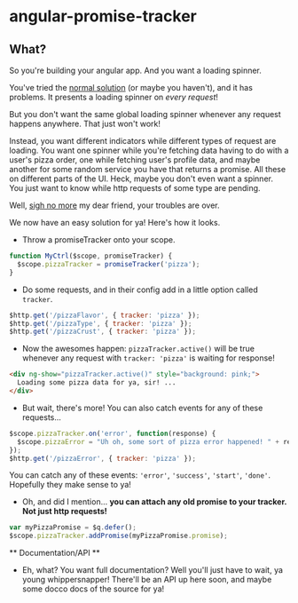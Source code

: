 angular-promise-tracker
=======================

## What?

So you're building your angular app.  And you want a loading spinner.

You've tried the [normal solution](http://jsfiddle.net/zdam/dBR2r/) (or maybe you haven't), and it has problems.  It presents a loading spinner on *every request*!

But you don't want the same global loading spinner whenever any request happens anywhere. That just won't work!

Instead, you want different indicators while different types of request are loading.  You want one spinner while you're fetching data having to do with a user's pizza order, one while fetching user's profile data, and maybe another for some random service you have that returns a promise. All these on different parts of the UI.  Heck, maybe you don't even want a spinner.  You just want to know while http requests of some type are pending.

Well, [sigh no more](http://www.youtube.com/watch?v=eltHv58l8ig) my dear friend, your troubles are over.

We now have an easy solution for ya! Here's how it looks.

- Throw a promiseTracker onto your scope.

```js
function MyCtrl($scope, promiseTracker) {
  $scope.pizzaTracker = promiseTracker('pizza');
}
```

- Do some requests, and in their config add in a little option called `tracker`.

```js
$http.get('/pizzaFlavor', { tracker: 'pizza' });
$http.get('/pizzaType', { tracker: 'pizza' });
$http.get('/pizzaCrust', { tracker: 'pizza' });
```

- Now the awesomes happen: `pizzaTracker.active()` will be true whenever any request with `tracker: 'pizza'` is waiting for response!
 

```html
<div ng-show="pizzaTracker.active()" style="background: pink;">
  Loading some pizza data for ya, sir! ...
</div>
```

- But wait, there's more! You can also catch events for any of these requests...

```js
$scope.pizzaTracker.on('error', function(response) {
  $scope.pizzaError = "Uh oh, some sort of pizza error happened! " + response.data;
});
$http.get('/pizzaError', { tracker: 'pizza' });
```

You can catch any of these events: `'error'`, `'success'`, `'start'`, `'done'`.  Hopefully they make sense to ya!

- Oh, and did I mention... **you can attach any old promise to your tracker.  Not just http requests!**

```js
var myPizzaPromise = $q.defer();
$scope.pizzaTracker.addPromise(myPizzaPromise.promise);
```

** Documentation/API **

* Eh, what?  You want full documentation?  Well you'll just have to wait, ya young whippersnapper! There'll be an API up here soon, and maybe some docco docs of the source for ya!
